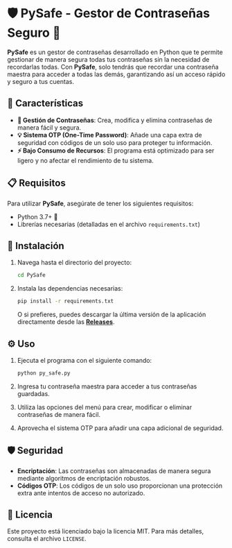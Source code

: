 # 🛡️ **PySafe** - Gestor de Contraseñas Seguro 🔐

**PySafe** es un gestor de contraseñas desarrollado en Python que te permite gestionar de manera segura todas tus contraseñas sin la necesidad de recordarlas todas. Con **PySafe**, solo tendrás que recordar una contraseña maestra para acceder a todas las demás, garantizando así un acceso rápido y seguro a tus cuentas.

## 🚀 Características

- **🔑 Gestión de Contraseñas**: Crea, modifica y elimina contraseñas de manera fácil y segura.
- **💡 Sistema OTP (One-Time Password)**: Añade una capa extra de seguridad con códigos de un solo uso para proteger tu información.
- **⚡ Bajo Consumo de Recursos**: El programa está optimizado para ser ligero y no afectar el rendimiento de tu sistema.

## 📋 Requisitos

Para utilizar **PySafe**, asegúrate de tener los siguientes requisitos:

- Python 3.7+ 🐍
- Librerías necesarias (detalladas en el archivo `requirements.txt`)

## 🔧 Instalación

1. Navega hasta el directorio del proyecto:
   ```bash
   cd PySafe
   ```

2. Instala las dependencias necesarias:
   ```bash
   pip install -r requirements.txt
   ```

   O si prefieres, puedes descargar la última versión de la aplicación directamente desde las [**Releases**](https://github.com/Santitub/PySafe/releases).

## ⚙️ Uso

1. Ejecuta el programa con el siguiente comando:
   ```bash
   python py_safe.py
   ```

2. Ingresa tu contraseña maestra para acceder a tus contraseñas guardadas.

3. Utiliza las opciones del menú para crear, modificar o eliminar contraseñas de manera fácil.

4. Aprovecha el sistema OTP para añadir una capa adicional de seguridad.

## 🛡️ Seguridad

- **Encriptación**: Las contraseñas son almacenadas de manera segura mediante algoritmos de encriptación robustos.
- **Códigos OTP**: Los códigos de un solo uso proporcionan una protección extra ante intentos de acceso no autorizado.

## 📄 Licencia

Este proyecto está licenciado bajo la licencia MIT. Para más detalles, consulta el archivo `LICENSE`.
